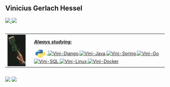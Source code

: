 ## Vinicius Gerlach Hessel

<div>
  <a href="https://github.com/vghessel">
  <!-<img height="180em" src="https://github-readme-stats-ten-rho-19.vercel.app/api/top-langs/?username=vghessel&layout=compact&langs_count=7&theme=dark"/>
  <img height="180em" src="https://github-readme-stats.vercel.app/api?username=vghessel&layout=compact&langs_count=7&theme=dark"/>
  <img height="180em" src="https://github-readme-stats.vercel.app/api/top-langs/?username=vghessel&layout=compact&theme=dark"/>
  <!--<h3 align=left height="260">I use <img align="center" alt="Vini-Docker" height="30" width="40" src="https://cdn.jsdelivr.net/gh/devicons/devicon/icons/archlinux/archlinux-original.svg" /> BTW</h3> -->
</div>
<br>

<table style="border: none;">
  <tr>
    <td style="vertical-align: top;">
      <img align="center" src="hash.jpg" width="100" height="100">
    </td>
    <td style="vertical-align: top; padding-left: 20px;">
      <p><b><i>Always studying:</i></b></p>
      <img align="center" alt="Vini-Python" height="30" width="40" src="https://raw.githubusercontent.com/devicons/devicon/master/icons/python/python-original.svg">
      <img align="center" alt="Vini-Django" height="30" width="40" src="https://cdn.jsdelivr.net/gh/devicons/devicon@latest/icons/django/django-plain.svg">
      <img align="center" alt="Vini-Java" height="30" width="40" src="https://cdn.jsdelivr.net/gh/devicons/devicon@latest/icons/java/java-original.svg">
      <img align="center" alt="Vini-Spring" height="30" width="40" src="https://cdn.jsdelivr.net/gh/devicons/devicon@latest/icons/spring/spring-original-wordmark.svg">
      <img align="center" alt="Vini-Go" height="30" width="40" src="https://cdn.jsdelivr.net/gh/devicons/devicon/icons/go/go-original.svg">
      <img align="center" alt="Vini-SQL" height="30" width="40" src="https://cdn.jsdelivr.net/gh/devicons/devicon@latest/icons/azuresqldatabase/azuresqldatabase-original.svg">
      <img align="center" alt="Vini-Linux" height="30" width="40" src="https://cdn.jsdelivr.net/gh/devicons/devicon/icons/linux/linux-original.svg">
      <img align="center" alt="Vini-Docker" height="30" width="40" src="https://cdn.jsdelivr.net/gh/devicons/devicon/icons/docker/docker-plain-wordmark.svg">
    </td>
  </tr>
</table>
  
  ##

<div>
  <a href = "mailto:vgerlachhessel@gmail.com"><img src="https://img.shields.io/badge/-Gmail-%23333?style=for-the-badge&logo=gmail&logoColor=white" target="_blank"></a>
  <a href="https://www.linkedin.com/in/vinicius-gerlach-hessel" target="_blank"><img src="https://img.shields.io/badge/-LinkedIn-%230077B5?style=for-the-badge&logo=linkedin&logoColor=white" target="_blank"></a> 
  
</div>
